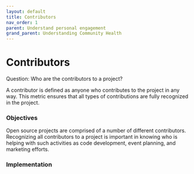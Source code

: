 ```yaml
---
layout: default
title: Contributors
nav_order: 1
parent: Understand personal engagement
grand_parent: Understanding Community Health
---
```


# Contributors
Question: Who are the contributors to a project?

A contributor is defined as anyone who contributes to the project in any way. This metric ensures that all types of contributions are fully recognized in the project.

### Objectives
Open source projects are comprised of a number of different contributors. Recognizing all contributors to a project is important in knowing who is helping with such activities as code development, event planning, and marketing efforts.

### Implementation